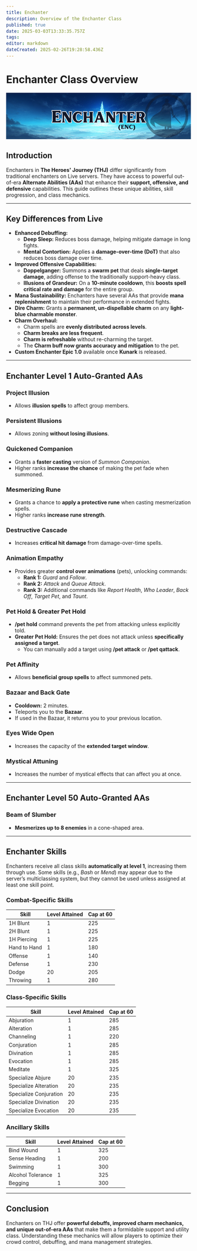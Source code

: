 ```yaml
---
title: Enchanter
description: Overview of the Enchanter Class
published: true
date: 2025-03-03T13:33:35.757Z
tags: 
editor: markdown
dateCreated: 2025-02-26T19:28:58.436Z
---
```


# Enchanter Class Overview

![](/enchanterpage.png)

## Introduction

Enchanters in **The Heroes' Journey (THJ)** differ significantly from traditional enchanters on Live servers. They have access to powerful out-of-era **Alternate Abilities (AAs)** that enhance their **support, offensive, and defensive** capabilities. This guide outlines these unique abilities, skill progression, and class mechanics.

---

## Key Differences from Live

-   **Enhanced Debuffing:**
    -   **Deep Sleep:** Reduces boss damage, helping mitigate damage in long fights.
    -   **Mental Contortion:** Applies a **damage-over-time (DoT)** that also reduces boss damage over time.
-   **Improved Offensive Capabilities:**
    -   **Doppelganger:** Summons a **swarm pet** that deals **single-target damage**, adding offense to the traditionally support-heavy class.
    -   **Illusions of Grandeur:** On a **10-minute cooldown**, this **boosts spell critical rate and damage** for the entire group.
-   **Mana Sustainability:** Enchanters have several AAs that provide **mana replenishment** to maintain their performance in extended fights.
-   **Dire Charm:** Grants a **permanent, un-dispellable charm** on any **light-blue charmable monster**.
-   **Charm Overhaul:**
    -   Charm spells are **evenly distributed across levels**.
    -   **Charm breaks are less frequent**.
    -   **Charm is refreshable** without re-charming the target.
    -   The **Charm buff now grants accuracy and mitigation** to the pet.
-   **Custom Enchanter Epic 1.0** available once **Kunark** is released.

---

## Enchanter Level 1 Auto-Granted AAs

### Project Illusion

-   Allows **illusion spells** to affect group members.

### Persistent Illusions

-   Allows zoning **without losing illusions**.

### Quickened Companion

-   Grants a **faster casting** version of *Summon Companion*.
-   Higher ranks **increase the chance** of making the pet fade when summoned.

### Mesmerizing Rune

-   Grants a chance to **apply a protective rune** when casting mesmerization spells.
-   Higher ranks **increase rune strength**.

### Destructive Cascade

-   Increases **critical hit damage** from damage-over-time spells.

### Animation Empathy

-   Provides greater **control over animations** (pets), unlocking commands:
    -   **Rank 1:** *Guard* and *Follow*.
    -   **Rank 2:** *Attack* and *Queue Attack*.
    -   **Rank 3:** Additional commands like *Report Health*, *Who Leader*, *Back Off*, *Target Pet*, and *Taunt*.

### Pet Hold & Greater Pet Hold

-   **/pet hold** command prevents the pet from attacking unless explicitly told.
-   **Greater Pet Hold:** Ensures the pet does not attack unless **specifically assigned a target**.
    -   You can manually add a target using **/pet attack** or **/pet qattack**.

### Pet Affinity

-   Allows **beneficial group spells** to affect summoned pets.

### Bazaar and Back Gate

-   **Cooldown:** 2 minutes.
-   Teleports you to the **Bazaar**.
-   If used in the Bazaar, it returns you to your previous location.

### Eyes Wide Open

-   Increases the capacity of the **extended target window**.

### Mystical Attuning

-   Increases the number of mystical effects that can affect you at once.

---

## Enchanter Level 50 Auto-Granted AAs

### Beam of Slumber

-   **Mesmerizes up to 8 enemies** in a cone-shaped area.

---

## Enchanter Skills

Enchanters receive all class skills **automatically at level 1**, increasing them through use. Some skills (e.g., *Bash* or *Mend*) may appear due to the server’s multiclassing system, but they cannot be used unless assigned at least one skill point.

### Combat-Specific Skills

| Skill | Level Attained | Cap at 60 |
| --- | --- | --- |
| 1H Blunt | 1   | 225 |
| 2H Blunt | 1   | 225 |
| 1H Piercing | 1   | 225 |
| Hand to Hand | 1   | 180 |
| Offense | 1   | 140 |
| Defense | 1   | 230 |
| Dodge | 20  | 205 |
| Throwing | 1   | 280 |

### Class-Specific Skills

| Skill | Level Attained | Cap at 60 |
| --- | --- | --- |
| Abjuration | 1   | 285 |
| Alteration | 1   | 285 |
| Channeling | 1   | 220 |
| Conjuration | 1   | 285 |
| Divination | 1   | 285 |
| Evocation | 1   | 285 |
| Meditate | 1   | 325 |
| Specialize Abjure | 20  | 235 |
| Specialize Alteration | 20  | 235 |
| Specialize Conjuration | 20  | 235 |
| Specialize Divination | 20  | 235 |
| Specialize Evocation | 20  | 235 |

### Ancillary Skills

| Skill | Level Attained | Cap at 60 |
| --- | --- | --- |
| Bind Wound | 1   | 325 |
| Sense Heading | 1   | 200 |
| Swimming | 1   | 300 |
| Alcohol Tolerance | 1   | 325 |
| Begging | 1   | 300 |

---

## Conclusion

Enchanters on THJ offer **powerful debuffs, improved charm mechanics, and unique out-of-era AAs** that make them a formidable support and utility class. Understanding these mechanics will allow players to optimize their crowd control, debuffing, and mana management strategies.